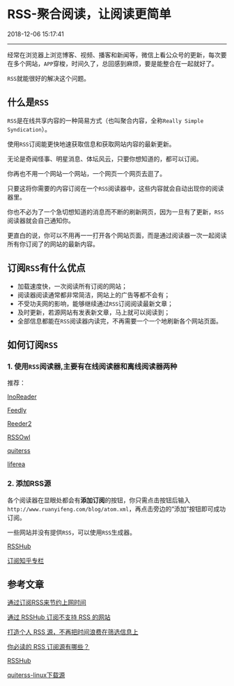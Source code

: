 # RSS-聚合阅读，让阅读更简单

2018-12-06 15:17:41

---
经常在浏览器上浏览博客、视频、播客和新闻等，微信上看公众号的更新，每次要在多个网站，`APP`穿梭，时间久了，总回感到麻烦，要是能整合在一起就好了。

`RSS`就能很好的解决这个问题。

<!--more-->

## 什么是`RSS`

`RSS`是在线共享内容的一种简易方式（也叫聚合内容，全称`Really Simple Syndication`）。

使用`RSS`订阅能更快地速获取信息和获取网站内容的最新更新。

无论是奇闻怪事、明星消息、体坛风云，只要你想知道的，都可以订阅。

你再也不用一个网站一个网站，一个网页一个网页去逛了。

只要这将你需要的内容订阅在一个`RSS`阅读器中，这些内容就会自动出现你的阅读器里。

你也不必为了一个急切想知道的消息而不断的刷新网页，因为一旦有了更新，`RSS`阅读器就会自己通知你。

更直白的说，你可以不用再一一打开各个网站页面，而是通过阅读器一次一起阅读所有你订阅了的网站的最新内容。

## 订阅`RSS`有什么优点

- 加载速度快，一次阅读所有订阅的网站；
- 阅读器阅读通常都非常简洁，网站上的广告等都不会有；
- 不受功夫网的影响，能够继续通过`RSS`订阅阅读最新文章；
- 及时更新，若源网站有发表新文章，马上就可以阅读到；
- 全部信息都能在`RSS`阅读器内读完，不再需要一个一个地刷新各个网站页面。

## 如何订阅`RSS`

### 1. 使用`RSS`阅读器,主要有在线阅读器和离线阅读器两种

推荐：

[InoReader](https://www.inoreader.com/)

[Feedly](https://feedly.com/)

[Reeder2](http://reederapp.com/mac/)

[RSSOwl](http://www.rssowl.org/)

[quiterss](http://quiterss.org/)

[liferea](http://lzone.de/liferea/)

### 2. 添加RSS源

各个阅读器在显眼处都会有**添加订阅**的按钮，你只需点击按钮后输入`http://www.ruanyifeng.com/blog/atom.xml`，再点击旁边的“添加”按钮即可成功订阅。

一些网站并没有提供`RSS`，可以使用`RSS`生成器。

[RSSHub](https://docs.rsshub.app/)

[订阅知乎专栏](https://rss.lilydjwg.me/)

## **参考文章**

[通过订阅RSS来节约上网时间](https://www.mifengtd.cn/articles/subscribe_rss_to_save_your_time.html)

[通过 RSSHub 订阅不支持 RSS 的网站](https://sspai.com/post/47100)

[打造个人 RSS 源，不再把时间浪费在筛选信息上](https://www.ifanr.com/app/770271)

[你必读的 RSS 订阅源有哪些？](https://www.zhihu.com/question/19580096/answer/20490041)

[RSSHub](https://docs.rsshub.app/)

[quiterss-linux下载源](http://ftp.sunet.se/ubuntu/pool/universe/q/quiterss/)